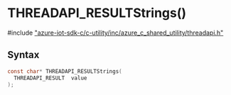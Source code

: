 # THREADAPI_RESULTStrings()

\#include ["azure-iot-sdk-c/c-utility/inc/azure_c_shared_utility/threadapi.h"](../iot-c-ref-threadapi-h.md)  

## Syntax

```C
const char* THREADAPI_RESULTStrings(
  THREADAPI_RESULT	value
);

```

